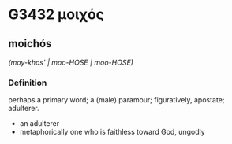 # G3432 μοιχός

## moichós

_(moy-khos' | moo-HOSE | moo-HOSE)_

### Definition

perhaps a primary word; a (male) paramour; figuratively, apostate; adulterer.

- an adulterer
- metaphorically one who is faithless toward God, ungodly

